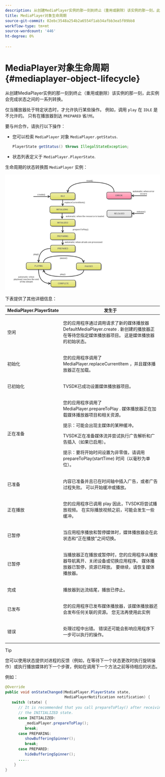 ```yaml
---
description: 从创建MediaPlayer实例的那一刻到终止（重用或删除）该实例的那一刻，此实例会完成状态之间的一系列转换。
title: MediaPlayer对象生命周期
source-git-commit: 02ebc3548a254b2a6554f1ab34afbb3ea5f09bb8
workflow-type: tm+mt
source-wordcount: '446'
ht-degree: 0%

---
```


# MediaPlayer对象生命周期{#mediaplayer-object-lifecycle}

从创建MediaPlayer实例的那一刻到终止（重用或删除）该实例的那一刻，此实例会完成状态之间的一系列转换。

仅当播放器处于特定状态时，才允许执行某些操作。 例如，调用 `play` 在 `IDLE` 是不允许的。 只有在播放器到达 `PREPARED` 省/州。

要与州合作，请执行以下操作：

* 您可以检索 `MediaPlayer` 对象 `MediaPlayer.getStatus`.

  ```java
  PlayerState getStatus() throws IllegalStateException;
  ```

* 状态列表定义于 `MediaPlayer.PlayerState`.

生命周期的状态转换图 `MediaPlayer` 实例：
<!--<a id="fig_1C55DE3F186F4B36AFFDCDE90379534C"></a>-->

![](assets/player-state-transitions-diagram-android_1.2_web.png)

下表提供了其他详细信息：

<table id="table_426F0093E4214EA88CD72A7796B58DFD"> 
 <thead> 
  <tr> 
   <th colname="col1" class="entry"> MediaPlayer.PlayerState </th> 
   <th colname="col2" class="entry"> 发生于 </th> 
  </tr> 
 </thead>
 <tbody> 
  <tr> 
   <td colname="col1"> <span class="codeph"> 空闲 </span> </td> 
   <td colname="col2"> <p>您的应用程序通过调用请求了新的媒体播放器 <span class="codeph"> DefaultMediaPlayer.create </span>. 新创建的播放器正在等待您指定媒体播放器项目。 这是媒体播放器的初始状态。 </p> </td> 
  </tr> 
  <tr> 
   <td colname="col1"> <span class="codeph"> 初始化 </span> </td> 
   <td colname="col2"> <p>您的应用程序调用了 <span class="codeph"> MediaPlayer.replaceCurrentItem </span>，并且媒体播放器正在加载。 </p> </td> 
  </tr> 
  <tr> 
   <td colname="col1"> <span class="codeph"> 已初始化 </span> </td> 
   <td colname="col2"> <p>TVSDK已成功设置媒体播放器项目。 </p> </td> 
  </tr> 
  <tr> 
   <td colname="col1"> <span class="codeph"> 正在准备 </span> </td> 
   <td colname="col2"> <p>您的应用程序调用了 <span class="codeph"> MediaPlayer.prepareToPlay </span>. 媒体播放器正在加载媒体播放器项目和相关资源。 </p> <p>提示：可能会出现主媒体的某种缓冲。 </p> <p>TVSDK正在准备媒体流并尝试执行广告解析和广告插入（如果已启用）。 </p> <p>提示：要将开始时间设置为非零值，请调用 <span class="codeph"> prepareToPlay(startTime) </span> 时间（以毫秒为单位）。 </p> </td> 
  </tr> 
  <tr> 
   <td colname="col1"> <span class="codeph"> 已准备 </span> </td> 
   <td colname="col2"> <p>内容已准备并且已在时间轴中插入广告，或者广告过程失败。 可以开始缓冲或播放。 </p> </td> 
  </tr> 
  <tr> 
   <td colname="col1"> <span class="codeph"> 正在播放 </span> </td> 
   <td colname="col2"> <p>您的应用程序已调用 <span class="codeph"> play </span>因此，TVSDK将尝试播放视频。 在实际播放视频之前，可能会发生一些缓冲。 </p> </td> 
  </tr> 
  <tr> 
   <td colname="col1"> <span class="codeph"> 已暂停 </span> </td> 
   <td colname="col2"> <p>当应用程序播放和暂停媒体时，媒体播放器会在此状态和“正在播放”之间切换。 </p> </td> 
  </tr> 
  <tr> 
   <td colname="col1"> <span class="codeph"> 已暂停 </span> </td> 
   <td colname="col2"> <p>当播放器正在播放或暂停时，您的应用程序从播放器导航离开、关闭设备或切换应用程序。 媒体播放器已暂停，资源已释放。 要继续，请恢复媒体播放器。 </p> </td> 
  </tr> 
  <tr> 
   <td colname="col1"> <span class="codeph"> 完成 </span> </td> 
   <td colname="col2"> <p>播放器到达流结尾，播放已停止。 </p> </td> 
  </tr> 
  <tr> 
   <td colname="col1"> <span class="codeph"> 已发布 </span> </td> 
   <td colname="col2"> <p>您的应用程序已发布媒体播放器，该媒体播放器还会发布任何关联的资源。 您无法再使用此实例 </p> </td> 
  </tr> 
  <tr> 
   <td colname="col1"> <span class="codeph"> 错误 </span> </td> 
   <td colname="col2"> <p>处理过程中出错。 错误还可能会影响应用程序下一步可以执行的操作。 </p> </td> 
  </tr> 
 </tbody> 
</table>

>[!TIP]
>
>您可以使用状态提供对进程的反馈（例如，在等待下一个状态更改时执行旋转操作）或执行播放媒体的下一个步骤，例如在调用下一个方法之前等待相应的状态。

例如：

```java
@Override 
public void onStateChanged(MediaPlayer.PlayerState state,  
                           MediaPlayerNotification notification) { 
   switch (state) { 
      // It is recommended that you call prepareToPlay() after receiving  
      // the INITIALIZED state. 
      case INITIALIZED: 
         _mediaPlayer.prepareToPlay(); 
         break; 
      case PREPARING: 
         showBufferingSpinner(); 
         break; 
      case PREPARED: 
         hideBufferingSpinner(); 
      ..... 
    } 
}
```
